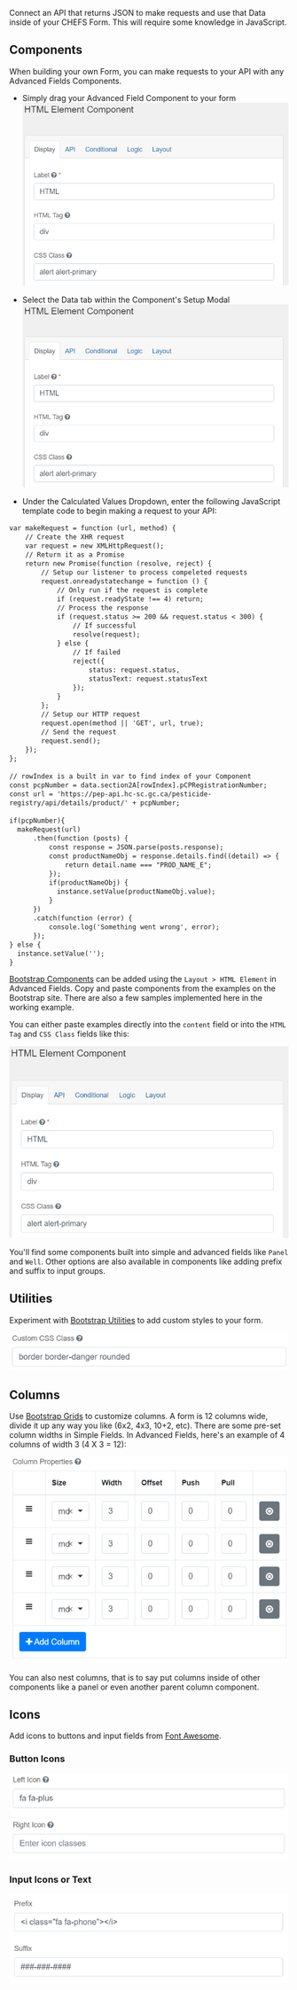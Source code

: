 Connect an API that returns JSON to make requests and use that Data inside of your CHEFS Form. This will require some knowledge in JavaScript.

## Components
When building your own Form, you can make requests to your API with any Advanced Fields Components.

- Simply drag your Advanced Field Component to your form
![HTML Tag: div, CSS Class: alert alert-primary](images/bs_alert_example.png)

- Select the Data tab within the Component's Setup Modal
![HTML Tag: div, CSS Class: alert alert-primary](images/bs_alert_example.png)

- Under the Calculated Values Dropdown, enter the following JavaScript template code to begin making a request to your API:
```
var makeRequest = function (url, method) {
    // Create the XHR request
    var request = new XMLHttpRequest();
    // Return it as a Promise
    return new Promise(function (resolve, reject) {
        // Setup our listener to process compeleted requests
        request.onreadystatechange = function () {
            // Only run if the request is complete
            if (request.readyState !== 4) return;
            // Process the response
            if (request.status >= 200 && request.status < 300) {
                // If successful
                resolve(request);
            } else {
                // If failed
                reject({
                    status: request.status,
                    statusText: request.statusText
                });
            }
        };
        // Setup our HTTP request
        request.open(method || 'GET', url, true);
        // Send the request
        request.send();
    });
};

// rowIndex is a built in var to find index of your Component
const pcpNumber = data.section2A[rowIndex].pCPRegistrationNumber;
const url = 'https://pep-api.hc-sc.gc.ca/pesticide-registry/api/details/product/' + pcpNumber;

if(pcpNumber){
  makeRequest(url)
      .then(function (posts) {
          const response = JSON.parse(posts.response);
          const productNameObj = response.details.find((detail) => {
              return detail.name === "PROD_NAME_E";
          });
          if(productNameObj) {
            instance.setValue(productNameObj.value);
          }
      })
      .catch(function (error) {
          console.log('Something went wrong', error);
      });
} else {
  instance.setValue('');
}
```


[Bootstrap Components](https://getbootstrap.com/docs/4.5/components/) can be added using the `Layout > HTML Element` in Advanced Fields. Copy and paste components from the examples on the Bootstrap site. There are also a few samples implemented here in the working example.

You can either paste examples directly into the `content` field or into the `HTML Tag` and `CSS Class` fields like this:

![HTML Tag: div, CSS Class: alert alert-primary](images/bs_alert_example.png)

You'll find some components built into simple and advanced fields like `Panel` and `Well`. Other options are also available in components like adding prefix and suffix to input groups.

## Utilities
Experiment with [Bootstrap Utilities](https://getbootstrap.com/docs/4.0/utilities/) to add custom styles to your form.

![Custom CSS Class: border border-danger rounded](images/bs_utilities.png)

## Columns
Use [Bootstrap Grids](https://getbootstrap.com/docs/4.0/layout/grid/) to customize columns. A form is 12 columns wide, divide it up any way you like (6x2, 4x3, 10+2, etc). There are some pre-set column widths in Simple Fields. In Advanced Fields, here's an example of 4 columns of width 3 (4 X 3 = 12):

![Settings for 4 columns of width 3](images/bs_columns.png)

You can also nest columns, that is to say put columns inside of other components like a panel or even another parent column component.

## Icons
Add icons to buttons and input fields from [Font Awesome](https://fontawesome.com/v4.7.0/icons/).

### Button Icons
![](images/bs_icons.png)

### Input Icons or Text
![](images/bs_prefix_suffix.png)





